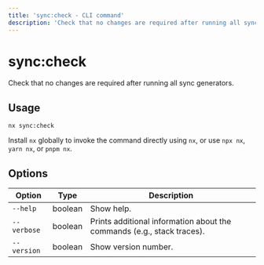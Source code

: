 ```yaml
---
title: 'sync:check - CLI command'
description: 'Check that no changes are required after running all sync generators.'
---
```


# sync:check

Check that no changes are required after running all sync generators.

## Usage

```shell
nx sync:check
```

Install `nx` globally to invoke the command directly using `nx`, or use `npx nx`, `yarn nx`, or `pnpm nx`.

## Options

| Option      | Type    | Description                                                            |
| ----------- | ------- | ---------------------------------------------------------------------- |
| `--help`    | boolean | Show help.                                                             |
| `--verbose` | boolean | Prints additional information about the commands (e.g., stack traces). |
| `--version` | boolean | Show version number.                                                   |
